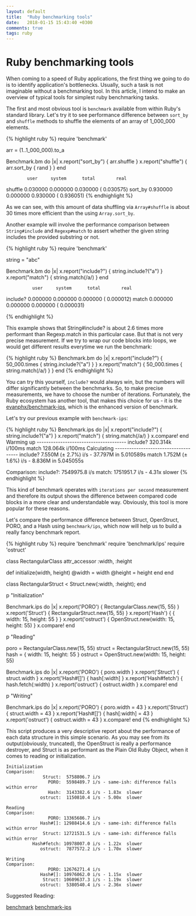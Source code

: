 ```yaml
---
layout: default
title:  "Ruby benchmarking tools"
date:   2018-01-15 15:43:40 +0300
comments: true
tags: ruby
---
```


# Ruby benchmarking tools

When coming to a speed of Ruby applications, the first thing we going to do is to identify application's bottlenecks.
Usually, such a task is not imaginable without a benchmarking tool. In this article, I intend to make an overview of
typical tools for simplest ruby benchmarking tasks.

The first and most obvious tool is `benchmark` available from within Ruby's standard library. Let's try it to see performance
difference between `sort_by` and `shuffle` methods to shuffle the elements of an array of 1_000_000 elements.

{% highlight ruby %}
require 'benchmark'

arr = (1..1_000_000).to_a

Benchmark.bm do |x|
  x.report("sort_by") { arr.shuffle }
  x.report("shuffle") { arr.sort_by { rand } }
end

            user     system      total        real
shuffle 0.030000   0.000000   0.030000 (  0.030575)
sort_by 0.930000   0.000000   0.930000 (  0.936051)
{% endhighlight %}

As we can see, with this amount of data shuffling via `Array#shuffle` is about 30 times more efficient than the using `Array.sort_by`.

Another example will involve the performance comparison between `String#include` and `Regexp#match` to assert whether the given
string includes the provided substring or not.

{% highlight ruby %}
require 'benchmark'

string = "abc"

Benchmark.bm do |x|
  x.report("include?") { string.include?("a") }
  x.report("match") { string.match(/a/) }
end

              user     system      total        real
include?  0.000000   0.000000   0.000000 (  0.000012)
match     0.000000   0.000000   0.000000 (  0.000031)

{% endhighlight %}

This example shows that String#include? is about 2.6 times more performant than Regexp.match in this particular case.
But that is not very precise measurement. If we try to wrap our code blocks into loops, we would get different results
everytime we run the benchmark:

{% highlight ruby %}
Benchmark.bm do |x|
  x.report("include?") { 50_000.times { string.include?("a") } }
  x.report("match") { 50_000.times { string.match(/a/) } }
end
{% endhighlight %}

You can try this yourself, `include?` would always win, but the numbers will differ significantly between the benchmarks.
So, to make precise measurements, we have to choose the number of iterations.
Fortunately, the Ruby ecosystem has another tool, that makes this choice for us - it is the [evanphx/benchmark-ips](https://github.com/evanphx/benchmark-ips), which is the
enhanced version of benchmark.

Let's try our previous example with `benchmark-ips`:

{% highlight ruby %}
Benchmark.ips do |x|
  x.report("include?") { string.include?("a") }
  x.report("match") { string.match(/a/) }
  x.compare!
end
Warming up --------------------------------------
            include?   320.314k i/100ms
               match   128.064k i/100ms
Calculating -------------------------------------
            include?      7.550M (± 2.7%) i/s -     37.797M in   5.010589s
               match      1.752M (± 1.6%) i/s -      8.836M in   5.045055s

Comparison:
            include?:  7549975.8 i/s
               match:  1751951.7 i/s - 4.31x  slower
{% endhighlight %}

This kind of benchmark operates with `iterations per second` measurement and therefore its output shows the difference
between compared code blocks in a more clear and understandable way. Obviously, this tool is more popular for these reasons.

Let's compare the performance difference between Struct, OpenStruct, PORO, and a Hash using `benchmark/ips`, which now will
help us to build a really fancy benchmark report.

{% highlight ruby %}
require 'benchmark'
require 'benchmark/ips'
require 'ostruct'

class RectangularClass
  attr_accessor :width, :height

  def initialize(width, height)
    @width = width
    @height = height
  end
end

class RectangularStruct < Struct.new(:width, :height); end


p "Initialization"

Benchmark.ips do |x|
  x.report('PORO') { RectangularClass.new(15, 55) }
  x.report('Struct') { RectangularStruct.new(15, 55) }
  x.report('Hash') { { width: 15, height: 55 } }
  x.report('ostruct') { OpenStruct.new(width: 15, height: 55) }
  x.compare!
end

p "Reading"

poro = RectangularClass.new(15, 55)
struct = RectangularStruct.new(15, 55)
hash = { width: 15, height: 55 }
ostruct = OpenStruct.new(width: 15, height: 55)

Benchmark.ips do |x|
  x.report('PORO') { poro.width }
  x.report('Struct') { struct.width }
  x.report('Hash#[]') { hash[:width] }
  x.report('Hash#fetch') { hash.fetch(:width) }
  x.report('ostruct') { ostruct.width }
  x.compare!
end

p "Writing"

Benchmark.ips do |x|
  x.report('PORO') { poro.width = 43 }
  x.report('Struct') { struct.width = 43 }
  x.report('Hash#[]') { hash[:width] = 43 }
  x.report('ostruct') { ostruct.width = 43 }
  x.compare!
end
{% endhighlight %}

This script produces a very descriptive report about the performance of each data structure in this simple scenario.
As you may see from its output(obviously, truncated), the OpenStruct is really a performance destroyer, and Struct is as performant as the Plain
Old Ruby Object, when it comes to reading or initialization.

```
Initialization
Comparison:
              Struct:  5758806.7 i/s
                PORO:  5598489.7 i/s - same-ish: difference falls within error
                Hash:  3143382.6 i/s - 1.83x  slower
             ostruct:  1150810.4 i/s - 5.00x  slower

Reading
Comparison:
                PORO: 13365686.7 i/s
             Hash#[]: 12988414.6 i/s - same-ish: difference falls within error
              Struct: 12721531.5 i/s - same-ish: difference falls within error
          Hash#fetch: 10978007.0 i/s - 1.22x  slower
             ostruct:  7877572.2 i/s - 1.70x  slower

Writing
Comparison:
                PORO: 12676271.4 i/s
             Hash#[]: 10976062.0 i/s - 1.15x  slower
              Struct: 10609637.3 i/s - 1.19x  slower
             ostruct:  5380540.4 i/s - 2.36x  slower
```

Suggested Reading:

[benchmark](http://ruby-doc.org/stdlib-2.5.0/libdoc/benchmark/rdoc/Benchmark.html)
[benchmark-ips](https://github.com/evanphx/benchmark-ips)

